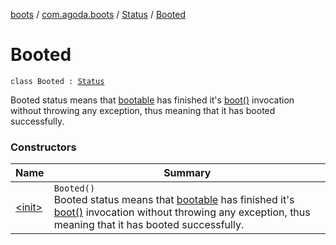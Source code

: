 [boots](../../../index.md) / [com.agoda.boots](../../index.md) / [Status](../index.md) / [Booted](./index.md)

# Booted

`class Booted : `[`Status`](../index.md)

Booted status means that [bootable](../../-bootable/index.md) has finished it's [boot()](../../-bootable/boot.md) invocation
without throwing any exception, thus meaning that it has booted successfully.

### Constructors

| Name | Summary |
|---|---|
| [&lt;init&gt;](-init-.md) | `Booted()`<br>Booted status means that [bootable](../../-bootable/index.md) has finished it's [boot()](../../-bootable/boot.md) invocation without throwing any exception, thus meaning that it has booted successfully. |
